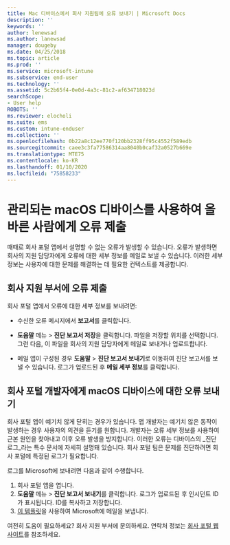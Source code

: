 ```yaml
---
title: Mac 디바이스에서 회사 지원팀에 오류 보내기 | Microsoft Docs
description: ''
keywords: ''
author: lenewsad
ms.author: lanewsad
manager: dougeby
ms.date: 04/25/2018
ms.topic: article
ms.prod: ''
ms.service: microsoft-intune
ms.subservice: end-user
ms.technology: ''
ms.assetid: 5c2b65f4-0e0d-4a3c-81c2-af634718023d
searchScope:
- User help
ROBOTS: ''
ms.reviewer: elocholi
ms.suite: ems
ms.custom: intune-enduser
ms.collection: ''
ms.openlocfilehash: 0b22a8c12ee770f120bb2328ff95c4552f589edb
ms.sourcegitcommit: caee3c3fa77586314aa8040b0caf32a0527b669e
ms.translationtype: MTE75
ms.contentlocale: ko-KR
ms.lasthandoff: 01/10/2020
ms.locfileid: "75858233"
---
```

# <a name="submit-errors-to-the-right-people-for-your-managed-macos-device"></a>관리되는 macOS 디바이스를 사용하여 올바른 사람에게 오류 제출

때때로 회사 포털 앱에서 설명할 수 없는 오류가 발생할 수 있습니다. 오류가 발생하면 회사의 지원 담당자에게 오류에 대한 세부 정보를 메일로 보낼 수 있습니다. 이러한 세부 정보는 사용자에 대한 문제를 해결하는 데 필요한 컨텍스트를 제공합니다.

## <a name="send-errors-to-your-company-support"></a>회사 지원 부서에 오류 제출

회사 포털 앱에서 오류에 대한 세부 정보를 보내려면:

- 수신한 오류 메시지에서 **보고서**를 클릭합니다.

- **도움말** 메뉴 > **진단 보고서 저장**을 클릭합니다. 파일을 저장할 위치를 선택합니다. 그런 다음, 이 파일을 회사의 지원 담당자에게 메일로 보내거나 업로드합니다.

- 메일 앱이 구성된 경우 **도움말** > **진단 보고서 보내기**로 이동하여 진단 보고서를 보낼 수 있습니다. 로그가 업로드된 후 **메일 세부 정보**를 클릭합니다.

## <a name="send-errors-to-the-company-portal-developers-for-macos-devices"></a>회사 포털 개발자에게 macOS 디바이스에 대한 오류 보내기

회사 포털 앱이 예기치 않게 닫히는 경우가 있습니다. 앱 개발자는 예기치 않은 동작이 발생하는 경우 사용자의 의견을 듣기를 원합니다. 개발자는 오류 세부 정보를 사용하여 근본 원인을 찾아내고 이후 오류 발생을 방지합니다. 이러한 오류는 디바이스의 _진단 로그_라는 특수 문서에 자세히 설명돼 있습니다. 회사 포털 팀은 문제를 진단하려면 회사 포털에 특정된 로그가 필요합니다.

로그를 Microsoft에 보내려면 다음과 같이 수행합니다.

1. 회사 포털 앱을 엽니다.
2. **도움말** 메뉴 > **진단 보고서 보내기**를 클릭합니다.  로그가 업로드된 후 인시던트 ID가 표시됩니다. ID를 복사하고 저장합니다.
3. <a href="mailto:IntuneCPiOSfeedback@microsoft.com?subject=My Company Portal App Closed Unexpectedly&body=Paste your incident ID and describe the incident here.">이 템플릿</a>을 사용하여 Microsoft에 메일을 보냅니다.

여전히 도움이 필요하세요? 회사 지원 부서에 문의하세요. 연락처 정보는 [회사 포털 웹 사이트](https://go.microsoft.com/fwlink/?linkid=2010980)를 참조하세요.
